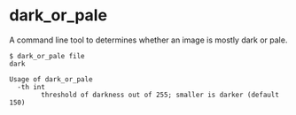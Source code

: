# dark_or_pale

A command line tool to determines whether an image is mostly dark or pale.

```
$ dark_or_pale file
dark
```

```
Usage of dark_or_pale
  -th int
        threshold of darkness out of 255; smaller is darker (default 150)
```
